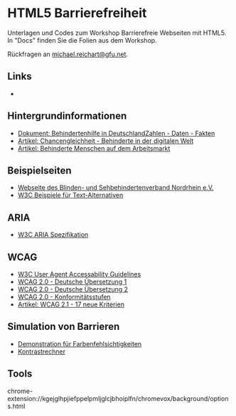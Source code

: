 # HTML5 Barrierefreiheit

Unterlagen und Codes zum Workshop Barrierefreie Webseiten mit HTML5.
In "Docs" finden Sie die Folien aus dem Workshop.

Rückfragen an michael.reichart@gfu.net.

## Links
- 

## Hintergrundinformationen
- [Dokument: Behindertenhilfe in DeutschlandZahlen - Daten - Fakten](https://www.bgw-online.de/SharedDocs/Downloads/DE/Medientypen/Wissenschaft-Forschung/BGW55-83-140-Trendbericht-Behindertenhilfe.pdf?__blob=publicationFile)
- [Artikel: Chancengleichheit - Behinderte in der digitalen Welt](https://www.heise.de/ct/artikel/Chancengleichheit-288680.html)
- [Artikel: Behinderte Menschen auf dem Arbeitsmarkt](https://www.berliner-zeitung.de/wirtschaft/--23288526)
  
## Beispielseiten
- [Webseite des Blinden- und Sehbehindertenverband Nordrhein e.V.](https://www.bsv-nordrhein.de/)
- [W3C Beispiele für Text-Alternativen](https://www.w3.org/WAI/WCAG21/Techniques/general/G196.html#examples)

## ARIA
- [W3C ARIA Spezifikation](https://www.w3.org/TR/html-aria/)

## WCAG
- [W3C User Agent Accessability Guidelines](https://www.w3.org/TR/UAAG10/)
- [WCAG 2.0 - Deutsche Übersetzung 1](https://www.einfach-fuer-alle.de/wcag2.0/uebersetzungen/WCAG20-de/)
- [WCAG 2.0 - Deutsche Übersetzung 2](https://www.einfach-fuer-alle.de/wcag2.0/uebersetzungen/Understanding-WCAG-2.0/conformance/)
- [WCAG 2.0 - Konformitätsstufen](https://www.zweiterblick.at/index.php?site=konformitaetsstufen)
- [Artikel: WCAG 2.1 - 17 neue Kriterien](https://www.hellbusch.de/neuer-webstandard-fuer-digitale-barrierefreiheit-die-wcag-2-1-ergaenzt-die-wcag-2-0-um-17-neue-erfolgskriterien/)

## Simulation von Barrieren
- [Demonstration für Farbenfehlsichtigkeiten](https://www.toptal.com/designers/colorfilter)
- [Kontrastrechner](https://www.leserlich.info/werkzeuge/kontrastrechner/)

## Tools
chrome-extension://kgejglhpjiefppelpmljglcjbhoiplfn/chromevox/background/options.html
